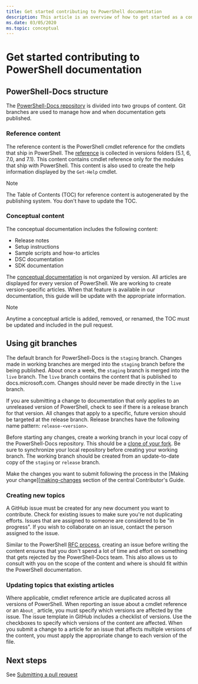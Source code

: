 ```yaml
---
title: Get started contributing to PowerShell documentation
description: This article is an overview of how to get started as a contributor to the PowerShell documentation.
ms.date: 03/05/2020
ms.topic: conceptual
---
```

# Get started contributing to PowerShell documentation

## PowerShell-Docs structure

The [PowerShell-Docs repository][psdocs] is divided into two groups of content. Git branches are
used to manage how and when documentation gets published.

### Reference content

The reference content is the PowerShell cmdlet reference for the cmdlets that ship in PowerShell.
The [reference][ref] is collected in versions folders (5.1, 6, 7.0, and 7.1). This content contains
cmdlet reference only for the modules that ship with PowerShell. This content is also used to create
the help information displayed by the `Get-Help` cmdlet.

> [!NOTE]
> The Table of Contents (TOC) for reference content is autogenerated by the publishing system. You
> don't have to update the TOC.

### Conceptual content

The conceptual documentation includes the following content:

- Release notes
- Setup instructions
- Sample scripts and how-to articles
- DSC documentation
- SDK documentation

The [conceptual documentation][conceptual] is not organized by version. All articles are displayed
for every version of PowerShell. We are working to create version-specific articles. When that
feature is available in our documentation, this guide will be update with the appropriate
information.

> [!NOTE]
> Anytime a conceptual article is added, removed, or renamed, the TOC must be updated and included
> in the pull request.

## Using git branches

The default branch for PowerShell-Docs is the `staging` branch. Changes made in working branches are
merged into the `staging` branch before the being published. About once a week, the `staging` branch
is merged into the `live` branch. The `live` branch contains the content that is published to
docs.microsoft.com. Changes should never be made directly in the `live` branch.

If you are submitting a change to documentation that only applies to an unreleased version of
PowerShell, check to see if there is a release branch for that version. All changes that apply to
a specific, future version should be targeted at the release branch. Release branches have the
following name pattern: `release-<version>`.

Before starting any changes, create a working branch in your local copy of the PowerShell-Docs
repository. This should be a [clone of your fork][fork]. Be sure to synchronize your local
repository before creating your working branch. The working branch should be created from an
update-to-date copy of the `staging` or `release` branch.

Make the changes you want to submit following the process in the
[Making your change][[making-changes] section of the central Contributor's Guide.

### Creating new topics

A GitHub issue must be created for any new document you want to contribute. Check for existing
issues to make sure you're not duplicating efforts. Issues that are assigned to someone are
considered to be "in progress". If you wish to collaborate on an issue, contact the person assigned
to the issue.

Similar to the PowerShell [RFC process][rfc], creating an issue before writing the content ensures
that you don't spend a lot of time and effort on something that gets rejected by the PowerShell-Docs
team. This also allows us to consult with you on the scope of the content and where is should fit
within the PowerShell documentation.

### Updating topics that existing articles

Where applicable, cmdlet reference article are duplicated across all versions of PowerShell. When
reporting an issue about a cmdlet reference or an `About_` article, you must specify which versions
are affected by the issue. The issue template in GitHub includes a checklist of versions. Use the
checkboxes to specify which versions of the content are affected. When you submit a change to a
article for an issue that affects multiple versions of the content, you must apply the appropriate
change to each version of the file.

## Next steps

See [Submitting a pull request](pull-requests.md)

<!--link refs-->
[conceptual]: https://github.com/MicrosoftDocs/PowerShell-Docs/tree/staging/reference/docs-conceptual
[fork]: /contribute/get-started-setup-local#fork-the-repository
[making-changes]: /contribute/how-to-write-workflows-major#making-your-changes
[psdocs]: https://github.com/MicrosoftDocs/PowerShell-Docs
[ref]: https://github.com/MicrosoftDocs/PowerShell-Docs/tree/staging/reference
[rfc]: https://github.com/PowerShell/powershell-rfc/blob/master/RFC0000-RFC-Process.md